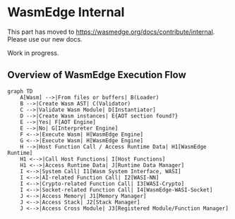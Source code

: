 # WasmEdge Internal

This part has moved to https://wasmedge.org/docs/contribute/internal. Please use our new docs.

Work in progress.

## Overview of WasmEdge Execution Flow

```mermaid
graph TD
    A[Wasm] -->|From files or buffers| B(Loader)
    B -->|Create Wasm AST| C(Validator)
    C -->|Validate Wasm Module| D[Instantiator]
    D -->|Create Wasm instances| E{AOT section found?}
    E -->|Yes| F[AOT Engine]
    E -->|No| G[Interpreter Engine]
    F <-->|Execute Wasm| H[WasmEdge Engine]
    G <-->|Execute Wasm| H[WasmEdge Engine]
    H -->|Host Function Call / Access Runtime Data| H1[WasmEdge Runtime]
    H1 <-->|Call Host Functions| I[Host Functions]
    H1 <-->|Access Runtime Data| J[Runtime Data Manager]
    I <-->|System Call| I1[Wasm System Interface, WASI]
    I <-->|AI-related Function Call| I2[WASI-NN]
    I <-->|Crypto-related Function Call| I3[WASI-Crypto]
    I <-->|Socket-related Function Call| I4[WasmEdge-WASI-Socket]
    J <-->|Access Memory| J1[Memory Manager]
    J <-->|Access Stack| J2[Stack Manager]
    J <-->|Access Cross Module| J3[Registered Module/Function Manager]
```
